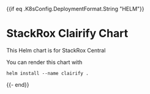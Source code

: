 {{if eq .K8sConfig.DeploymentFormat.String "HELM"}}
# StackRox Clairify Chart

This Helm chart is for StackRox Central

You can render this chart with
```
helm install --name clairify .
```
{{- end}}
